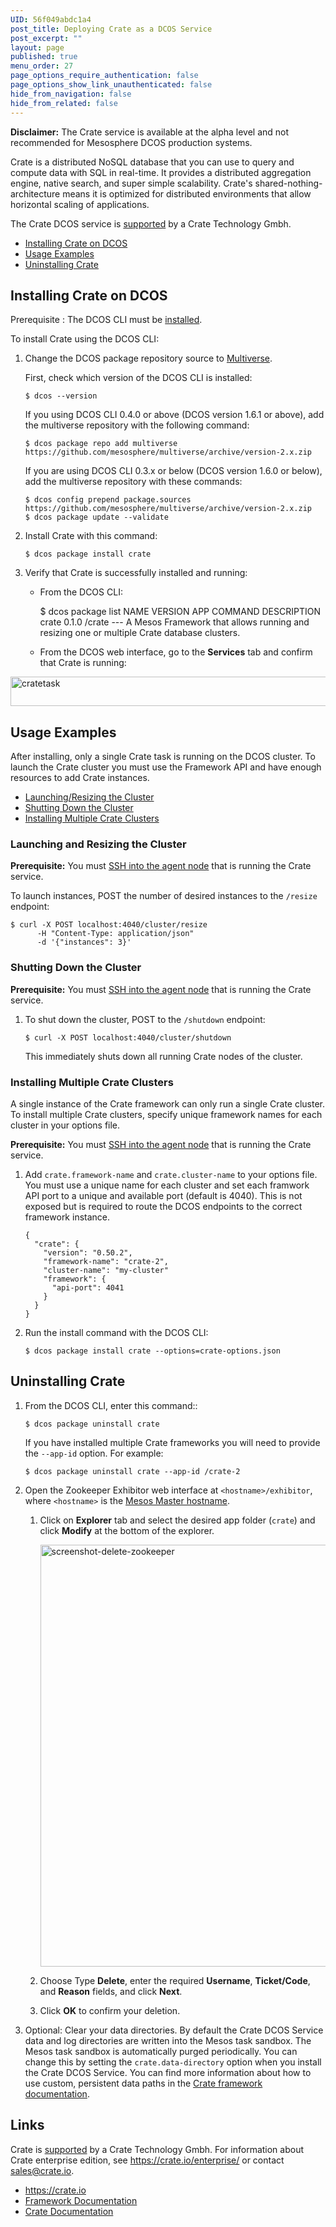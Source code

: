 ```yaml
---
UID: 56f049abdc1a4
post_title: Deploying Crate as a DCOS Service
post_excerpt: ""
layout: page
published: true
menu_order: 27
page_options_require_authentication: false
page_options_show_link_unauthenticated: false
hide_from_navigation: false
hide_from_related: false
---
```

**Disclaimer:** The Crate service is available at the alpha level and not recommended for Mesosphere DCOS production systems.

Crate is a distributed NoSQL database that you can use to query and compute data with SQL in real-time. It provides a distributed aggregation engine, native search, and super simple scalability. Crate's shared-nothing-architecture means it is optimized for distributed environments that allow horizontal scaling of applications.

The Crate DCOS service is <a href="https://crate.io/docs/support/" target="_blank">supported</a> by a Crate Technology Gmbh.

*   [Installing Crate on DCOS][1]
*   [Usage Examples][2]
*   [Uninstalling Crate][3]

## <a name="install"></a>Installing Crate on DCOS

Prerequisite
:   The DCOS CLI must be [installed][4].

To install Crate using the DCOS CLI:

1.  Change the DCOS package repository source to [Multiverse][5].
    
    First, check which version of the DCOS CLI is installed:
    
        $ dcos --version
        
    
    If you using DCOS CLI 0.4.0 or above (DCOS version 1.6.1 or above), add the multiverse repository with the following command:
    
        $ dcos package repo add multiverse https://github.com/mesosphere/multiverse/archive/version-2.x.zip
        
    
    If you are using DCOS CLI 0.3.x or below (DCOS version 1.6.0 or below), add the multiverse repository with these commands:
    
        $ dcos config prepend package.sources https://github.com/mesosphere/multiverse/archive/version-2.x.zip
        $ dcos package update --validate
        

2.  Install Crate with this command:
    
        $ dcos package install crate
        

3.  Verify that Crate is successfully installed and running:
    
    *   From the DCOS CLI:
        
        $ dcos package list NAME VERSION APP COMMAND DESCRIPTION crate 0.1.0 /crate --- A Mesos Framework that allows running and resizing one or multiple Crate database clusters.
    
    *   From the DCOS web interface, go to the **Services** tab and confirm that Crate is running:

<a href="https://docs.mesosphere.com/wp-content/uploads/2015/12/cratetask.png" rel="attachment wp-att-1515"><img src="https://docs.mesosphere.com/wp-content/uploads/2015/12/cratetask-800x47.png" alt="cratetask" width="800" height="47" class="alignnone size-large wp-image-1515" /></a>

## <a name="usage"></a>Usage Examples

After installing, only a single Crate task is running on the DCOS cluster. To launch the Crate cluster you must use the Framework API and have enough resources to add Crate instances.

*   [Launching/Resizing the Cluster][6]
*   [Shutting Down the Cluster][7]
*   [Installing Multiple Crate Clusters][8]

### <a name="launch"></a>Launching and Resizing the Cluster

**Prerequisite:** You must [SSH into the agent node][9] that is running the Crate service.

To launch instances, POST the number of desired instances to the `/resize` endpoint:

    $ curl -X POST localhost:4040/cluster/resize 
          -H "Content-Type: application/json" 
          -d '{"instances": 3}'
    

### <a name="shutdown"></a>Shutting Down the Cluster

**Prerequisite:** You must [SSH into the agent node][9] that is running the Crate service.

1.  To shut down the cluster, POST to the `/shutdown` endpoint:
    
        $ curl -X POST localhost:4040/cluster/shutdown
        
    
    This immediately shuts down all running Crate nodes of the cluster.

### <a name="multiple"></a>Installing Multiple Crate Clusters

A single instance of the Crate framework can only run a single Crate cluster. To install multiple Crate clusters, specify unique framework names for each cluster in your options file.

**Prerequisite:** You must [SSH into the agent node][9] that is running the Crate service.

1.  Add `crate.framework-name` and `crate.cluster-name` to your options file. You must use a unique name for each cluster and set each framwork API port to a unique and available port (default is 4040). This is not exposed but is required to route the DCOS endpoints to the correct framework instance.
    
        {
          "crate": {
            "version": "0.50.2",
            "framework-name": "crate-2",
            "cluster-name": "my-cluster"
            "framework": {
              "api-port": 4041
            }
          }
        }
        

2.  Run the install command with the DCOS CLI:
    
        $ dcos package install crate --options=crate-options.json
        

## <a name="uninstall"></a>Uninstalling Crate

1.  From the DCOS CLI, enter this command::
    
        $ dcos package uninstall crate
        
    
    If you have installed multiple Crate frameworks you will need to provide the `--app-id` option. For example:
    
        $ dcos package uninstall crate --app-id /crate-2
        

2.  Open the Zookeeper Exhibitor web interface at `<hostname>/exhibitor`, where `<hostname>` is the [Mesos Master hostname][10].
    
    1.  Click on **Explorer** tab and select the desired app folder (`crate`) and click **Modify** at the bottom of the explorer.
        
        <a href="https://docs.mesosphere.com/wp-content/uploads/2015/12/screenshot-delete-zookeeper.png" rel="attachment wp-att-1581"><img src="https://docs.mesosphere.com/wp-content/uploads/2015/12/screenshot-delete-zookeeper-800x675.png" alt="screenshot-delete-zookeeper" width="800" height="675" class="alignnone size-large wp-image-1581" /></a>
    
    2.  Choose Type **Delete**, enter the required **Username**, **Ticket/Code**, and **Reason** fields, and click **Next**.
    
    3.  Click **OK** to confirm your deletion.

3.  Optional: Clear your data directories. By default the Crate DCOS Service data and log directories are written into the Mesos task sandbox. The Mesos task sandbox is automatically purged periodically. You can change this by setting the `crate.data-directory` option when you install the Crate DCOS Service. You can find more information about how to use custom, persistent data paths in the [Crate framework documentation][11].

## Links

Crate is <a href="https://crate.io/docs/support/" target="_blank">supported</a> by a Crate Technology Gmbh. For information about Crate enterprise edition, see <a href="https://crate.io/enterprise/" target="_blank">https://crate.io/enterprise/</a> or contact <sales@crate.io>.

*   <https://crate.io>
*   [Framework Documentation][12]
*   [Crate Documentation][13]

 [1]: #install
 [2]: #usage
 [3]: #uninstall
 [4]: /install/cli/
 [5]: ../administration/package-repo-overview/
 [6]: #launch
 [7]: #shutdown
 [8]: #multiple
 [9]: ../administration/sshcluster/
 [10]: /install/awscluster#launchdcos
 [11]: https://github.com/crate/crate-mesos-framework#persistent-data-paths
 [12]: https://github.com/crate/crate-mesos-framework/blob/master/README.rst
 [13]: https://crate.io/docs